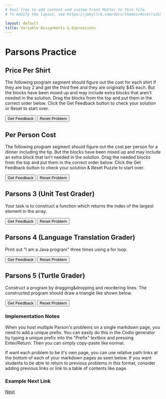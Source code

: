 ```yaml
---
# Feel free to add content and custom Front Matter to this file.
# To modify the layout, see https://jekyllrb.com/docs/themes/#overriding-theme-defaults

layout: default
title: Variable Assignments & Expressions 
---
```

# Parsons Practice


## Price Per Shirt
The following program segment should figure out the cost for each shirt if they are buy 2 and get the third free and they are originally $45 each. But the blocks have been mixed up and may include extra blocks that aren't needed in the solution. Drag the blocks from the top and put them in the correct order below. Click the Get Feedback button to check your solution or Reset to start over.
        
<div id="pricePerShirt-sortableTrash" class="sortable-code"></div> 
<div id="pricePerShirt-sortable" class="sortable-code"></div> 
<div style="clear:both;"></div> 
<p> 
    <input id="pricePerShirt-feedbackLink" value="Get Feedback" type="button" /> 
    <input id="pricePerShirt-newInstanceLink" value="Reset Problem" type="button" /> 
</p> 
<script type="text/javascript"> 
(function(){
  var initial = "double price = 45;\n" +
    "double totalCost = price * 2;\n" +
    "double pricePerShirt = totalCost / 3;\n" +
    "System.out.println(pricePerShirt);\n" +
    "int totalCost = price * 2 #distractor\n" +
    "print(&quot;pricePerShirt&quot;) #distractor";
  var parsonsPuzzle = new ParsonsWidget({
    "sortableId": "pricePerShirt-sortable",
    "max_wrong_lines": 10,
    "grader": ParsonsWidget._graders.LanguageTranslationGrader,
    "exec_limit": 2500,
    "can_indent": true,
    "x_indent": 50,
    "lang": "en",
    "show_feedback": true,
    "trashId": "pricePerShirt-sortableTrash",
    "executable_code": "price = 45\ntotalCost = price * 2\npricePerShirt = totalCost / 3\nprint(pricePerShirt)",
    "programmingLang": "pseudo",
    "vartests": []
  });
  parsonsPuzzle.init(initial);
  parsonsPuzzle.shuffleLines();
  $("#pricePerShirt-newInstanceLink").click(function(event){ 
      event.preventDefault(); 
      parsonsPuzzle.shuffleLines(); 
  }); 
  $("#pricePerShirt-feedbackLink").click(function(event){ 
      event.preventDefault(); 
      parsonsPuzzle.getFeedback(); 
  }); 
})(); 
</script>

## Per Person Cost
The following program segment should figure out the cost per person for a dinner including the tip. But the blocks have been mixed up and may include an extra block that isn’t needed in the solution. Drag the needed blocks from the top and put them in the correct order below. Click the Get Feedback button to check your solution & Reset Puzzle to start over.

<div id="PerPersonCost-sortableTrash" class="sortable-code"></div> 
<div id="PerPersonCost-sortable" class="sortable-code"></div> 
<div style="clear:both;"></div> 
<p> 
    <input id="PerPersonCost-feedbackLink" value="Get Feedback" type="button" /> 
    <input id="PerPersonCost-newInstanceLink" value="Reset Problem" type="button" /> 
</p> 
<script type="text/javascript"> 
(function(){
  var initial = "double bill = 89.23;\n" +
    "double tip = bill * 0.20;\n" +
    "double total = bill + tip;\n" +
    "int numPeople = 3;\n" +
    "double perPersonCost = total/numPeople;\n" +
    "System.out.println(perPersonCost);\n" +
    "System.out.println(perpersoncost); #distractor";
  var parsonsPuzzle = new ParsonsWidget({
    "sortableId": "PerPersonCost-sortable",
    "max_wrong_lines": 10,
    "grader": ParsonsWidget._graders.LanguageTranslationGrader,
    "exec_limit": 2500,
    "can_indent": true,
    "x_indent": 50,
    "lang": "en",
    "show_feedback": true,
    "trashId": "PerPersonCost-sortableTrash",
    "executable_code": "bill = 89.23;\ntip = bill * 0.20;\ntotal = bill + tip;\nnumPeople = 3;\nperPersonCost = total/numPeople;\nprint(perPersonCost);",
    "programmingLang": "java",
    "vartests": []
  });
  parsonsPuzzle.init(initial);
  parsonsPuzzle.shuffleLines();
  $("#PerPersonCost-newInstanceLink").click(function(event){ 
      event.preventDefault(); 
      parsonsPuzzle.shuffleLines(); 
  }); 
  $("#PerPersonCost-feedbackLink").click(function(event){ 
      event.preventDefault(); 
      parsonsPuzzle.getFeedback(); 
  }); 
})(); 
</script>

## Parsons 3 (Unit Test Grader)
Your task is to construct a function which returns the index of the largest element in the array.

<div id="p3-sortableTrash" class="sortable-code"></div>
<div id="p3-sortable" class="sortable-code"></div>
<div style="clear:both;"></div>
<p>
    <input id="p3-feedbackLink" value="Get Feedback" type="button" />
    <input id="p3-newInstanceLink" value="Reset Problem" type="button" />
</p>
<script type="text/javascript">
(function(){
  var initial = "def maxindex(arg):\n" +
    " ans = 0\n" +
    " for i in range(len(arg)):\n" +
    " if arg[i] > arg[ans]:\n" +
    " ans = i\n" +
    " while True:\n" +
    "pass\n" +
    " return ans";
  var parsonsPuzzle = new ParsonsWidget({
    "sortableId": "p3-sortable",
    "max_wrong_lines": 10,
    "grader": ParsonsWidget._graders.UnitTestGrader,
    "exec_limit": 2500,
    "can_indent": true,
    "x_indent": 50,
    "lang": "en",
    "trashId": "p3-sortableTrash",
    "unittests": "import unittestparson\nclass myTests(unittestparson.unittest):\n  def test_0(self):\n    self.assertEqual(,,)\n_test_result = myTests().main()"
  });
  parsonsPuzzle.init(initial);
  parsonsPuzzle.shuffleLines();
  $("#p3-newInstanceLink").click(function(event){
      event.preventDefault();
      parsonsPuzzle.shuffleLines();
  });
  $("#p3-feedbackLink").click(function(event){
      event.preventDefault();
      parsonsPuzzle.getFeedback();
  });
})();
</script>

## Parsons 4 (Language Translation Grader)
Print out "I am a Java program" three times using a for loop.

<div id="p4-sortableTrash" class="sortable-code"></div>
<div id="p4-sortable" class="sortable-code"></div>
<div style="clear:both;"></div>
<p>
    <input id="p4-feedbackLink" value="Get Feedback" type="button" />
    <input id="p4-newInstanceLink" value="Reset Problem" type="button" />
</p>
<script type="text/javascript">
(function(){
  var initial = "for (int i=0;i<3;i++) {\n" +
    "System.out.print(\\\"I \\\");\n" +
    "System.out.print(\\\"am \\\");\n" +
    "System.out.print(\\\"a Java program \\\");\n" +
    "}";
  var parsonsPuzzle = new ParsonsWidget({
    "sortableId": "p4-sortable",
    "max_wrong_lines": 1,
    "grader": ParsonsWidget._graders.LanguageTranslationGrader,
    "exec_limit": 2500,
    "can_indent": true,
    "x_indent": 50,
    "lang": "en",
    "executable_code": "for x in range(3):\n    output += 'I '\n    output += 'am '\n    output += 'a Java program '\npass",
    "programmingLang": "java",
    "vartests": [
        {
            "message": "Testing...",
            "initcode": "output = ''",
            "code": "",
            "variables": {
                "output": "I am a Java program I am a Java program I am a Java program "
            }
        }
    ]
  });
  parsonsPuzzle.init(initial);
  parsonsPuzzle.shuffleLines();
  $("#p4-newInstanceLink").click(function(event){
      event.preventDefault();
      parsonsPuzzle.shuffleLines();
  });
  $("#p4-feedbackLink").click(function(event){
      event.preventDefault();
      parsonsPuzzle.getFeedback();
   });
})();
</script>


## Parsons 5 (Turtle Grader)
Construct a program by dragging&amp;dropping and reordering lines. The constructed program should draw a triangle like shown below.

<div id="p5-sortableTrash" class="sortable-code"></div>
<div id="p5-sortable" class="sortable-code"></div>
<div style="clear:both;"></div>
<p>
    <input id="p5-feedbackLink" value="Get Feedback" type="button" />
    <input id="p5-newInstanceLink" value="Reset Problem" type="button" />
</p>
<script type="text/javascript">
(function(){
  var initial = "REPEAT 3 TIMES\n" +
    "  forward(100)\n" +
    "  left(120)\n" +
    "ENDREPEAT";
  var parsonsPuzzle = new ParsonsWidget({
    "sortableId": "p5-sortable",
    "max_wrong_lines": 1,
    "grader": ParsonsWidget._graders.TurtleGrader,
    "exec_limit": 2500,
    "can_indent": true,
    "x_indent": 50,
    "lang": "en",
    "trashId": "p5-sortableTrash",
    "executable_code": "for i in range(0,3):\nmyTurtle.forward(100)\nmyTurtle.left(120)\npass",
    "programmingLang": "pseudo",
    "turtleModelCode": "modelTurtle.forward(100)\nmodelTurtle.left(120)\nmodelTurtle.forward(100)\nmodelTurtle.left(120)\nmodelTurtle.forward(100)\nmodelTurtle.left(120)",
  });
  parsonsPuzzle.init(initial);
  parsonsPuzzle.shuffleLines();
  $("#p5-newInstanceLink").click(function(event){
      event.preventDefault();
      parsonsPuzzle.shuffleLines();
  });
  $("#p5-feedbackLink").click(function(event){
      event.preventDefault();
      parsonsPuzzle.getFeedback();
  });
})();
</script>

### Implementation Notes

When you host multiple Parson's problems on a single markdown page, you need to add a unique prefix. You can easily do this in the Codio generator by typing a unique prefix into the "Prefix" textbox and pressing Enter/Return. Then you can simply copy-paste like normal.

If want each problem to be it's own page, you can use relative path links at the bottom of each of your markdown pages as seen below. If you want students to be able to return to previous problems in this format, consider adding previous links or link to a table of contents like page.

### Example Next Link
[Next](./parsons/example1.html)
